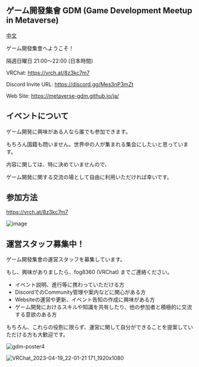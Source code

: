 ## ゲーム開發集會 GDM (Game Development Meetup in Metaverse)
[中文](/profile/zh-CN.md)

ゲーム開發集會へようこそ！

隔週日曜日 21:00～22:00 (日本時間)

VRChat: https://vrch.at/8z3kc7m7

Discord Invite URL: https://discord.gg/Mes3nP3mZt

Web Site: https://metaverse-gdm.github.io/ja/

## イベントについて

ゲーム開発に興味がある人なら誰でも参加できます。

もちろん国籍も問いません。世界中の人が集まれる集会にしたいと思っています。

内容に関しては、特に決めていませんので、

ゲーム開発に関する交流の場として自由に利用いただければ幸いです。

## 参加方法

https://vrch.at/8z3kc7m7

![image](https://github.com/metaverse-gdm/.github/assets/38463346/ea82477e-7ac4-4d16-9404-d3fa0f5693b1)


## 運営スタッフ募集中！
ゲーム開發集會の運営スタッフを募集しています。

もし、興味がありましたら、fog8360 (VRChat) までご連絡ください。

- イベント説明、進行等に携わっていただける方
- DiscordでのCommunity管理や案内などに関心がある方
- Websiteの運営や更新、イベント告知の作成に興味がある方
- ゲーム開発におけるスキルや知識を共有したり、他の参加者と積極的に交流する意欲のある方

もちろん、これらの役割に限らず、運営に関して自分ができることを提案していただける方も大歓迎です。

![gdm-poster4](https://github.com/metaverse-gdm/.github/assets/38463346/51f8e9cd-a405-4246-bbb2-d0ce97d55149)

<!-- ![gdm-poster4](https://github.com/metaverse-gdm/.github/assets/38463346/ed18511a-125f-48ac-8802-4d2256485428) -->


<!-- ![image](https://github.com/metaverse-gdm/.github/assets/38463346/9ffcf164-4d78-413c-975f-ef68294730c0) -->

![VRChat_2023-04-19_22-01-21 171_1920x1080](https://github.com/metaverse-gdm/.github/assets/38463346/0d228ea7-9828-4303-9fed-eccfd77e3d79)


